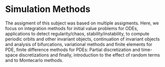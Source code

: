# Simulation Methods
The assigment of this subject was based on multiple assigments. Here, we focus on integration methods for initial value problems for ODEs, applications to detect regularity/chaos, stability/instability, to compute periodic orbits and other invariant objects, 
continuation of invariant objects and analysis of bifurcations, variational methods and finite elements for PDE, finite difference methods
for PDEs: Partial discretization and time-space discretizations and finally, introduction to the effect of random terms and to Montecarlo methods.


 

